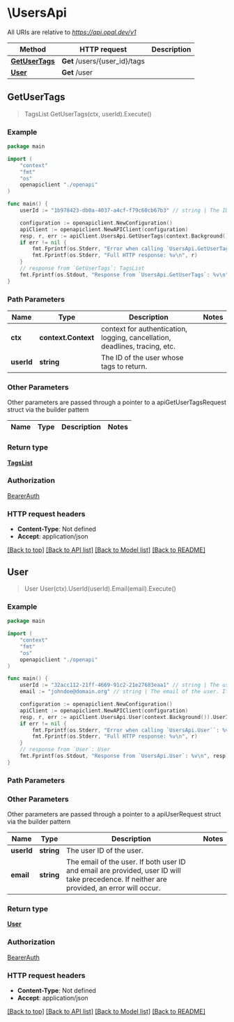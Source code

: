 # \UsersApi

All URIs are relative to *https://api.opal.dev/v1*

Method | HTTP request | Description
------------- | ------------- | -------------
[**GetUserTags**](UsersApi.md#GetUserTags) | **Get** /users/{user_id}/tags | 
[**User**](UsersApi.md#User) | **Get** /user | 



## GetUserTags

> TagsList GetUserTags(ctx, userId).Execute()





### Example

```go
package main

import (
    "context"
    "fmt"
    "os"
    openapiclient "./openapi"
)

func main() {
    userId := "1b978423-db0a-4037-a4cf-f79c60cb67b3" // string | The ID of the user whose tags to return.

    configuration := openapiclient.NewConfiguration()
    apiClient := openapiclient.NewAPIClient(configuration)
    resp, r, err := apiClient.UsersApi.GetUserTags(context.Background(), userId).Execute()
    if err != nil {
        fmt.Fprintf(os.Stderr, "Error when calling `UsersApi.GetUserTags``: %v\n", err)
        fmt.Fprintf(os.Stderr, "Full HTTP response: %v\n", r)
    }
    // response from `GetUserTags`: TagsList
    fmt.Fprintf(os.Stdout, "Response from `UsersApi.GetUserTags`: %v\n", resp)
}
```

### Path Parameters


Name | Type | Description  | Notes
------------- | ------------- | ------------- | -------------
**ctx** | **context.Context** | context for authentication, logging, cancellation, deadlines, tracing, etc.
**userId** | **string** | The ID of the user whose tags to return. | 

### Other Parameters

Other parameters are passed through a pointer to a apiGetUserTagsRequest struct via the builder pattern


Name | Type | Description  | Notes
------------- | ------------- | ------------- | -------------


### Return type

[**TagsList**](TagsList.md)

### Authorization

[BearerAuth](../README.md#BearerAuth)

### HTTP request headers

- **Content-Type**: Not defined
- **Accept**: application/json

[[Back to top]](#) [[Back to API list]](../README.md#documentation-for-api-endpoints)
[[Back to Model list]](../README.md#documentation-for-models)
[[Back to README]](../README.md)


## User

> User User(ctx).UserId(userId).Email(email).Execute()





### Example

```go
package main

import (
    "context"
    "fmt"
    "os"
    openapiclient "./openapi"
)

func main() {
    userId := "32acc112-21ff-4669-91c2-21e27683eaa1" // string | The user ID of the user. (optional)
    email := "johndoe@domain.org" // string | The email of the user. If both user ID and email are provided, user ID will take precedence. If neither are provided, an error will occur. (optional)

    configuration := openapiclient.NewConfiguration()
    apiClient := openapiclient.NewAPIClient(configuration)
    resp, r, err := apiClient.UsersApi.User(context.Background()).UserId(userId).Email(email).Execute()
    if err != nil {
        fmt.Fprintf(os.Stderr, "Error when calling `UsersApi.User``: %v\n", err)
        fmt.Fprintf(os.Stderr, "Full HTTP response: %v\n", r)
    }
    // response from `User`: User
    fmt.Fprintf(os.Stdout, "Response from `UsersApi.User`: %v\n", resp)
}
```

### Path Parameters



### Other Parameters

Other parameters are passed through a pointer to a apiUserRequest struct via the builder pattern


Name | Type | Description  | Notes
------------- | ------------- | ------------- | -------------
 **userId** | **string** | The user ID of the user. | 
 **email** | **string** | The email of the user. If both user ID and email are provided, user ID will take precedence. If neither are provided, an error will occur. | 

### Return type

[**User**](User.md)

### Authorization

[BearerAuth](../README.md#BearerAuth)

### HTTP request headers

- **Content-Type**: Not defined
- **Accept**: application/json

[[Back to top]](#) [[Back to API list]](../README.md#documentation-for-api-endpoints)
[[Back to Model list]](../README.md#documentation-for-models)
[[Back to README]](../README.md)

